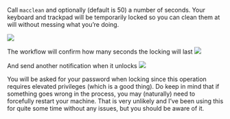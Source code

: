 Call `macclean` and optionally (default is 50) a number of seconds. Your keyboard and trackpad will be temporarily locked so you can clean them at will without messing what you’re doing.

![](http://i.imgur.com/VVYUonM.png)

The workflow will confirm how many seconds the locking will last
![](http://i.imgur.com/V8gO3Dq.png)

And send another notification when it unlocks
![](http://i.imgur.com/lnbxzyK.png)

You will be asked for your password when locking since this operation requires elevated privileges (which is a good thing). Do keep in mind that if something goes wrong in the process, you may (naturally) need to forcefully restart your machine. That is very unlikely and I’ve been using this for quite some time without any issues, but you should be aware of it.
